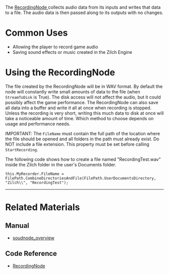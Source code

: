 The [ RecordingNode ](../../../../code_reference/class_reference/recordingnode.md) collects audio data from its inputs and writes that data to a file. The audio data is then passed along to its outputs with no changes. 

 # Common Uses

- Allowing the player to record game audio
- Saving sound effects or music created in the Zilch Engine

 # Using the RecordingNode

The file created by the RecordingNode will be in WAV format. By default the node will constantly write small amounts of data to the file (when `StreamToDisk` is True). The disk access will not affect the audio, but it could possibly affect the game performance. The RecordingNode can also save all data into a buffer and write it all at once when recording is stopped. Unless the recording is very short, writing this much data to disk at once will take a noticeable amount of time. Which method to choose depends on usage and performance needs.

IMPORTANT: The `FileName` must contain the full path of the location where the file should be opened and all folders in the path must already exist. Do NOT include a file extension. This property must be set before calling `StartRecording`.

The following code shows how to create a file named "RecordingTest.wav" inside the Zilch folder in the user's Documents folder.
```TS
this.MyRecorder.FileName = FilePath.CombineDirectoriesAndFile(FilePath.UserDocumentsDirectory, "Zilch\\", "RecordingTest");
```

---
 # Related Materials
 ## Manual
- [soudnode_overview](soudnode_overview.md)

 ## Code Reference
- [ RecordingNode ](../../../../code_reference/class_reference/recordingnode.md) 

 